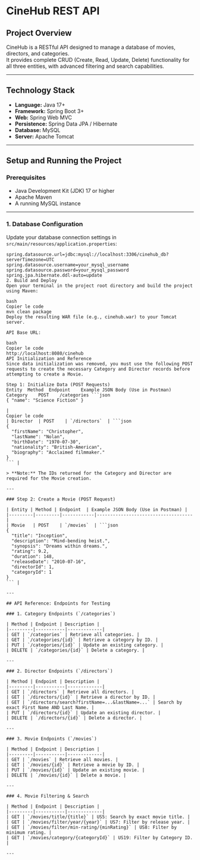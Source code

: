 # CineHub REST API

## Project Overview
CineHub is a RESTful API designed to manage a database of movies, directors, and categories.  
It provides complete CRUD (Create, Read, Update, Delete) functionality for all three entities, with advanced filtering and search capabilities.

---

## Technology Stack

- **Language:** Java 17+
- **Framework:** Spring Boot 3+
- **Web:** Spring Web MVC
- **Persistence:** Spring Data JPA / Hibernate
- **Database:** MySQL
- **Server:** Apache Tomcat

---

## Setup and Running the Project

### Prerequisites
- Java Development Kit (JDK) 17 or higher
- Apache Maven
- A running MySQL instance

---

### 1. Database Configuration
Update your database connection settings in `src/main/resources/application.properties`:

```properties
spring.datasource.url=jdbc:mysql://localhost:3306/cinehub_db?serverTimezone=UTC
spring.datasource.username=your_mysql_username
spring.datasource.password=your_mysql_password
spring.jpa.hibernate.ddl-auto=update
2. Build and Deploy
Open your terminal in the project root directory and build the project using Maven:

bash
Copier le code
mvn clean package
Deploy the resulting WAR file (e.g., cinehub.war) to your Tomcat server.

API Base URL:

bash
Copier le code
http://localhost:8080/cinehub
API Initialization and Reference
Since data initialization was removed, you must use the following POST requests to create the necessary Category and Director records before attempting to create a Movie.

Step 1: Initialize Data (POST Requests)
Entity	Method	Endpoint	Example JSON Body (Use in Postman)
Category	POST	/categories	```json
{ "name": "Science Fiction" }			

|
Copier le code
| Director  | POST    | `/directors`  | ```json
{ 
  "firstName": "Christopher", 
  "lastName": "Nolan", 
  "birthDate": "1970-07-30", 
  "nationality": "British-American", 
  "biography": "Acclaimed filmmaker."
}
``` |

> **Note:** The IDs returned for the Category and Director are required for the Movie creation.

---

### Step 2: Create a Movie (POST Request)

| Entity | Method | Endpoint  | Example JSON Body (Use in Postman) |
|---------|---------|------------|------------------------------------|
| Movie   | POST    | `/movies`  | ```json
{
  "title": "Inception",
  "description": "Mind-bending heist.",
  "synopsis": "Dreams within dreams.",
  "rating": 9.2,
  "duration": 148,
  "releaseDate": "2010-07-16",
  "directorId": 1,
  "categoryId": 1
}
``` |

---

## API Reference: Endpoints for Testing

### 1. Category Endpoints (`/categories`)

| Method | Endpoint | Description |
|---------|-----------|-------------|
| GET | `/categories` | Retrieve all categories. |
| GET | `/categories/{id}` | Retrieve a category by ID. |
| PUT | `/categories/{id}` | Update an existing category. |
| DELETE | `/categories/{id}` | Delete a category. |

---

### 2. Director Endpoints (`/directors`)

| Method | Endpoint | Description |
|---------|-----------|-------------|
| GET | `/directors` | Retrieve all directors. |
| GET | `/directors/{id}` | Retrieve a director by ID. |
| GET | `/directors/search?firstName=...&lastName=...` | Search by exact First Name AND Last Name. |
| PUT | `/directors/{id}` | Update an existing director. |
| DELETE | `/directors/{id}` | Delete a director. |

---

### 3. Movie Endpoints (`/movies`)

| Method | Endpoint | Description |
|---------|-----------|-------------|
| GET | `/movies` | Retrieve all movies. |
| GET | `/movies/{id}` | Retrieve a movie by ID. |
| PUT | `/movies/{id}` | Update an existing movie. |
| DELETE | `/movies/{id}` | Delete a movie. |

---

### 4. Movie Filtering & Search

| Method | Endpoint | Description |
|---------|-----------|-------------|
| GET | `/movies/title/{title}` | US5: Search by exact movie title. |
| GET | `/movies/filter/year/{year}` | US7: Filter by release year. |
| GET | `/movies/filter/min-rating/{minRating}` | US8: Filter by minimum rating. |
| GET | `/movies/category/{categoryId}` | US19: Filter by Category ID. |

---
